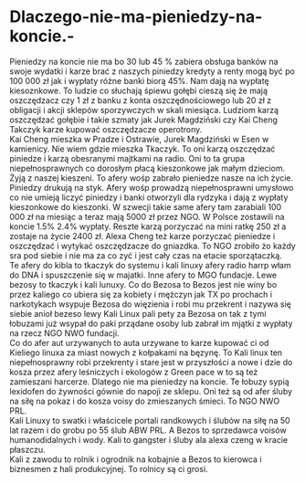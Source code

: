 # Dlaczego-nie-ma-pieniedzy-na-koncie.-
Pieniedzy na koncie nie ma bo 30 lub 45 % zabiera obsługa banków na swoje wydatki i karze brać z naszych piniedzy kredyty a renty mogą być po 100 000 zł jak i wypłaty różne banki biorą 45%. Nam dają na wypłatę kiesoznkowe. 
To ludzie co słuchają śpiewu gołębi cieszą się że mają oszczędzacz czy 1 zł z banku z konta oszczędnościowego lub 20 zł z obligacji i akcji sklepów sporzywczych w skali miesiąca. 
Ludziom karzą oszczędzać gołębie i takie szmaty jak Jurek Magdziński czy Kai Cheng Takczyk karze kupować oszczędzacze operotrony.  
Kai Cheng mieszka w Pradze i Ostrawie, Jurek Magdziński w Esen w kamienicy. Nie wiem gdzie mieszka Tkaczyk. To oni karzą oszczędzać piniedze i karzą obesranymi majtkami na radio. 
Oni to ta grupa niepełnosprawnych co dorosłym płacą kieszonkowe jak małym dzieciom. 
Żyją z naszej kieszeni. 
To afery wośp zabrało pieniedze nasze na ich życie. 
Piniedzy drukują na styk. 
Afery wośp prowadzą niepełnosprawni umysłowo co nie umieją liczyć piniedzy i banki otworzyli dla rydzyka i dają z wypłaty kieszonkowe do kieszonki. 
W szwecji takie same afery tam zarabiali 100 000 zł na miesiąc a teraz mają 5000 zł przez NGO. W Polsce zostawili na koncie 1.5% 2.4% wypłaty. Reszte karzą porzyczać na mini ratkę 250 zł a zostaje na życie 2400 zł. 
Alexa Cheng też karze porzyczać pieniedze i oszczędzać i wytykać oszczędzacze do gniazdka.  To NGO zrobiło żo każdy sra pod siebie i nie ma za co zyć i jest cały czas na etacie sporzątaczką.  
Te afery do kibla to tkaczyk do systemu i kali linuxy afery radio harrp włam do DNA i spuszczenie się w majatki. Inne afery to MGO fundacje. 
Lewe bezosy to tkaczyk i kali lunuxy. 
Co do Bezosa to Bezos jest nie winy bo przez kaliego co ubiera się za kobiety i mężczyn jak TX po prochach i narkotykach wsypuje Bezosa do więzienia i robi mu przekrent i nazywa się siebie anioł bezeso lewy Kali Linux pali pety za Bezosa on tak z tymi łobuzami już wsypał do paki prządane osoby lub zabrał im mjątki z wypłaty na rzecz NGO NWO fundacji.  
Co do afer aut urzywanych to auta urzywane to karze kupować ci od Kieliego linuxa za miast nowych z kołpakami na bęzynę.  To Kali linux ten niepełnosprawny robi przekrenty i stare jest w przyszłości a nowe i dzie do kosza przez afery leśniczych i ekologów z Green pace w to są też zamieszani harcerze.  Dlatego nie ma pieniedzy na koncie. 
Te łobuzy sypią lexidofen do żywności gównie do napoji ze sklepu. 
Oni też są od afer śluby na siłę na pokaz i do kosza voisy do zmieszanych śmieci. To NGO NWO PRL.   
Kali Linuxy to swatki i właścicele portali randkowych i ślubów na siłę na 50 lat razem i do grobu po 55 ślub ABW PRL. A Bezos to sprzedawca voisów humanodidalnych i wody. Kali to gangster i śluby ala alexa czeng w kracie płaszczu.  
Kali z zawodu to rolnik i ogrodnik na kobajnie a Bezos to kierowca i biznesmen z hali produkcyjnej. To rolnicy są ci grosi. 
